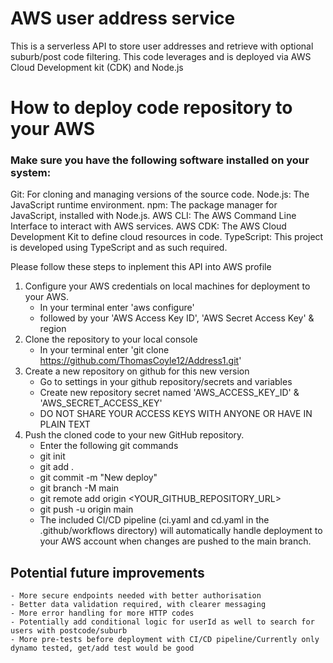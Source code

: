 # AWS user address service

This is a serverless API to store user addresses and retrieve with
optional suburb/post code filtering. This code leverages and is deployed
via AWS Cloud Development kit (CDK) and Node.js

# How to deploy code repository to your AWS

### Make sure you have the following software installed on your system:
Git: For cloning and managing versions of the source code.
Node.js: The JavaScript runtime environment.
npm: The package manager for JavaScript, installed with Node.js.
AWS CLI: The AWS Command Line Interface to interact with AWS services.
AWS CDK: The AWS Cloud Development Kit to define cloud resources in code.
TypeScript: This project is developed using TypeScript and as such required.

Please follow these steps to inplement this API into AWS profile

1. Configure your AWS credentials on local machines for deployment to your AWS.
    - In your terminal enter 'aws configure'
    - followed by your 'AWS Access Key ID', 'AWS Secret Access Key' & region
2. Clone the repository to your local console
    -  In your terminal enter 'git clone https://github.com/ThomasCoyle12/Address1.git'
3. Create a new repository on github for this new version
    - Go to settings in your github repository/secrets and variables
    - Create new repository secret named 'AWS_ACCESS_KEY_ID' & 'AWS_SECRET_ACCESS_KEY'
    - DO NOT SHARE YOUR ACCESS KEYS WITH ANYONE OR HAVE IN PLAIN TEXT
4. Push the cloned code to your new GitHub repository.
    - Enter the following git commands
    - git init
    - git add .
    - git commit -m "New deploy"
    - git branch -M main
    - git remote add origin <YOUR_GITHUB_REPOSITORY_URL>
    - git push -u origin main
    - The included CI/CD pipeline (ci.yaml and cd.yaml in the .github/workflows directory) 
      will automatically handle deployment to your AWS account when changes are pushed to the main branch.

## Potential future improvements
    - More secure endpoints needed with better authorisation
    - Better data validation required, with clearer messaging
    - More error handling for more HTTP codes
    - Potentially add conditional logic for userId as well to search for users with postcode/suburb 
    - More pre-tests before deployment with CI/CD pipeline/Currently only dynamo tested, get/add test would be good
